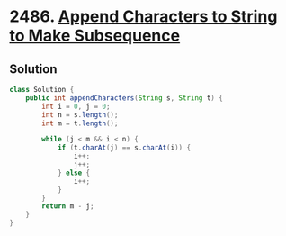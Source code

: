 # 2486. [Append Characters to String to Make Subsequence](https://leetcode.com/problems/append-characters-to-string-to-make-subsequence/description/?envType=daily-question&envId=2024-06-03)

## Solution

```java
class Solution {
    public int appendCharacters(String s, String t) {
        int i = 0, j = 0;
        int n = s.length();
        int m = t.length();

        while (j < m && i < n) {
            if (t.charAt(j) == s.charAt(i)) {
                i++;
                j++;
            } else {
                i++;
            }
        }
        return m - j;
    }
}
```
